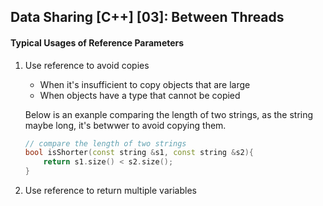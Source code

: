 ## Data Sharing [C++] [03]: Between Threads


#### Typical Usages of Reference Parameters
1. Use reference to avoid copies
    - When it's insufficient to copy objects that are large 
    - When objects have a type that cannot be copied
    
    Below is an exanple comparing the length of two strings, as the string maybe long, it's betwwer to avoid copying them.
    ```cpp
    // compare the length of two strings
    bool isShorter(const string &s1, const string &s2){
        return s1.size() < s2.size();
    }
    ```
2. Use reference to return multiple variables 
